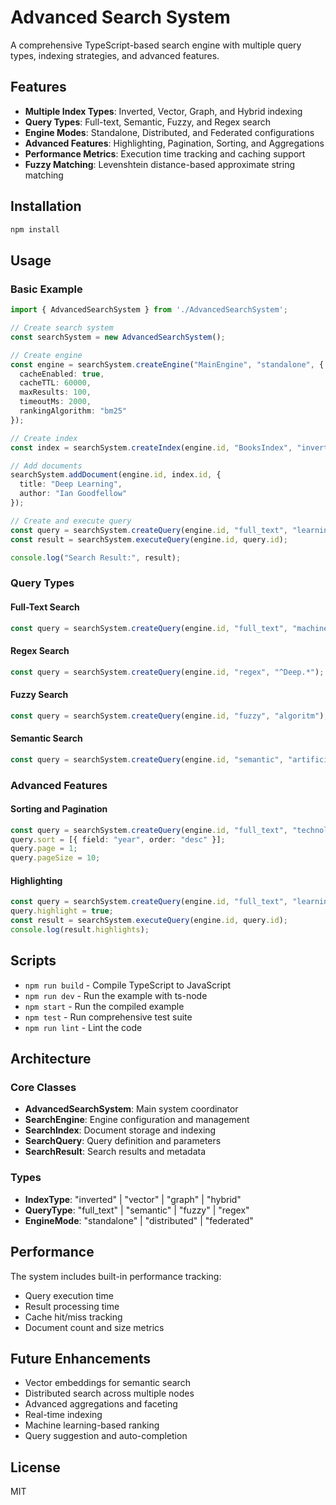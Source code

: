 # Advanced Search System

A comprehensive TypeScript-based search engine with multiple query types, indexing strategies, and advanced features.

## Features

- **Multiple Index Types**: Inverted, Vector, Graph, and Hybrid indexing
- **Query Types**: Full-text, Semantic, Fuzzy, and Regex search
- **Engine Modes**: Standalone, Distributed, and Federated configurations
- **Advanced Features**: Highlighting, Pagination, Sorting, and Aggregations
- **Performance Metrics**: Execution time tracking and caching support
- **Fuzzy Matching**: Levenshtein distance-based approximate string matching

## Installation

```bash
npm install
```

## Usage

### Basic Example

```typescript
import { AdvancedSearchSystem } from './AdvancedSearchSystem';

// Create search system
const searchSystem = new AdvancedSearchSystem();

// Create engine
const engine = searchSystem.createEngine("MainEngine", "standalone", {
  cacheEnabled: true,
  cacheTTL: 60000,
  maxResults: 100,
  timeoutMs: 2000,
  rankingAlgorithm: "bm25"
});

// Create index
const index = searchSystem.createIndex(engine.id, "BooksIndex", "inverted", ["title", "author"]);

// Add documents
searchSystem.addDocument(engine.id, index.id, {
  title: "Deep Learning",
  author: "Ian Goodfellow"
});

// Create and execute query
const query = searchSystem.createQuery(engine.id, "full_text", "learning");
const result = searchSystem.executeQuery(engine.id, query.id);

console.log("Search Result:", result);
```

### Query Types

#### Full-Text Search
```typescript
const query = searchSystem.createQuery(engine.id, "full_text", "machine learning");
```

#### Regex Search
```typescript
const query = searchSystem.createQuery(engine.id, "regex", "^Deep.*");
```

#### Fuzzy Search
```typescript
const query = searchSystem.createQuery(engine.id, "fuzzy", "algoritm"); // finds "algorithm"
```

#### Semantic Search
```typescript
const query = searchSystem.createQuery(engine.id, "semantic", "artificial intelligence");
```

### Advanced Features

#### Sorting and Pagination
```typescript
const query = searchSystem.createQuery(engine.id, "full_text", "technology");
query.sort = [{ field: "year", order: "desc" }];
query.page = 1;
query.pageSize = 10;
```

#### Highlighting
```typescript
const query = searchSystem.createQuery(engine.id, "full_text", "learning");
query.highlight = true;
const result = searchSystem.executeQuery(engine.id, query.id);
console.log(result.highlights);
```

## Scripts

- `npm run build` - Compile TypeScript to JavaScript
- `npm run dev` - Run the example with ts-node
- `npm start` - Run the compiled example
- `npm test` - Run comprehensive test suite
- `npm run lint` - Lint the code

## Architecture

### Core Classes

- **AdvancedSearchSystem**: Main system coordinator
- **SearchEngine**: Engine configuration and management
- **SearchIndex**: Document storage and indexing
- **SearchQuery**: Query definition and parameters
- **SearchResult**: Search results and metadata

### Types

- **IndexType**: "inverted" | "vector" | "graph" | "hybrid"
- **QueryType**: "full_text" | "semantic" | "fuzzy" | "regex"
- **EngineMode**: "standalone" | "distributed" | "federated"

## Performance

The system includes built-in performance tracking:
- Query execution time
- Result processing time
- Cache hit/miss tracking
- Document count and size metrics

## Future Enhancements

- Vector embeddings for semantic search
- Distributed search across multiple nodes
- Advanced aggregations and faceting
- Real-time indexing
- Machine learning-based ranking
- Query suggestion and auto-completion

## License

MIT